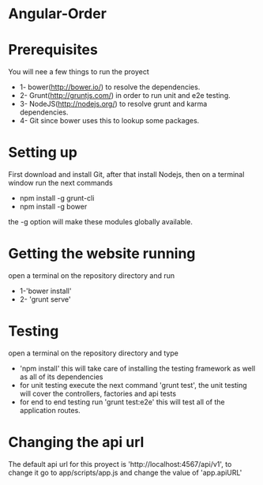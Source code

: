 Angular-Order
=============


Prerequisites
==========

You will nee a few things to run the proyect
* 1- bower(http://bower.io/) to resolve the dependencies.
* 2- Grunt(http://gruntjs.com/) in order to run unit and e2e testing.
* 3- NodeJS(http://nodejs.org/) to resolve grunt and karma dependencies.
* 4- Git since bower uses this to lookup some packages.

Setting up
===========

First download and install Git, after that install Nodejs, then on a terminal window run the next commands 
* npm install -g grunt-cli
* npm install -g bower

the -g option will make these modules globally available.

Getting the website running
===========================
open a terminal on the repository directory and run
* 1-'bower install' 
* 2- 'grunt serve' 

Testing
=======

open a terminal on the repository directory and type

* 'npm install' this will take care of installing the testing framework as well as all of its dependencies
* for unit testing execute the next command 'grunt test', the unit testing will cover the controllers, factories and api tests
* for end to end testing run 'grunt test:e2e' this will test all of the application routes.

Changing the api url
==========================
The default api url for this proyect is 'http://localhost:4567/api/v1', to change it go to app/scripts/app.js and change the value of 'app.apiURL'
